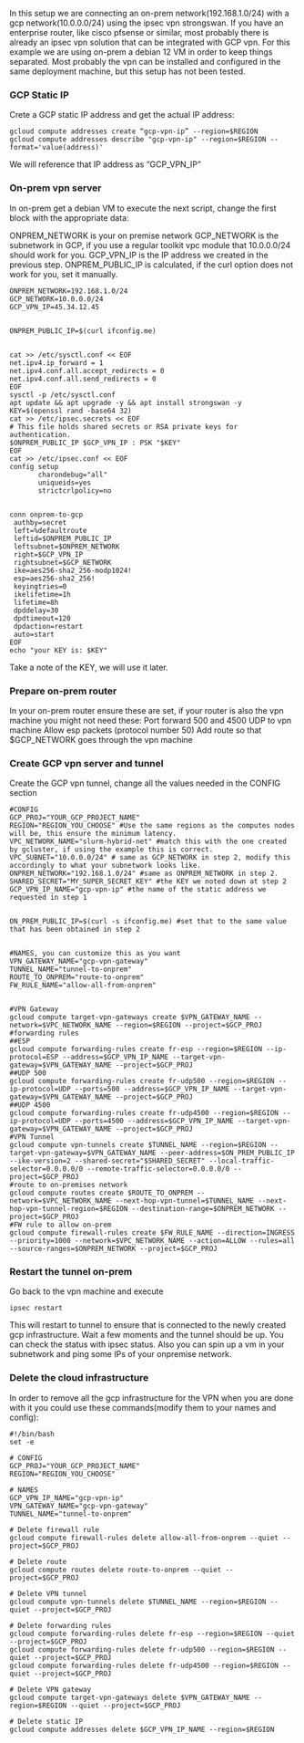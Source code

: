 In this setup we are connecting an on-prem network(192.168.1.0/24) with a gcp network(10.0.0.0/24) using the ipsec vpn strongswan.
If you have an enterprise router, like cisco pfsense or similar, most probably there is already an ipsec vpn solution that can be integrated with GCP vpn.
For this example we are using on-prem a debian 12 VM in order to keep things separated. Most probably the vpn can be installed and configured in the same deployment machine, but this setup has not been tested.
### GCP Static IP
Crete a GCP static IP address and get the actual IP address:

```shell
gcloud compute addresses create “gcp-vpn-ip” --region=$REGION
gcloud compute addresses describe "gcp-vpn-ip" --region=$REGION --format='value(address)' 
```

We will reference that IP address as “GCP_VPN_IP”

### On-prem vpn server

In on-prem get a debian VM to execute the next script, change the first block with the appropriate data:

ONPREM_NETWORK is your on premise network
GCP_NETWORK is the subnetwork in GCP, if you use a regular toolkit vpc module that 10.0.0.0/24 should work for you.
GCP_VPN_IP is the IP address we created in the previous step.
ONPREM_PUBLIC_IP is calculated, if the curl option does not work for you, set it manually.

```shell
ONPREM_NETWORK=192.168.1.0/24
GCP_NETWORK=10.0.0.0/24
GCP_VPN_IP=45.34.12.45


ONPREM_PUBLIC_IP=$(curl ifconfig.me)


cat >> /etc/sysctl.conf << EOF
net.ipv4.ip_forward = 1
net.ipv4.conf.all.accept_redirects = 0
net.ipv4.conf.all.send_redirects = 0
EOF
sysctl -p /etc/sysctl.conf
apt update && apt upgrade -y && apt install strongswan -y
KEY=$(openssl rand -base64 32)
cat >> /etc/ipsec.secrets << EOF
# This file holds shared secrets or RSA private keys for authentication.
$ONPREM_PUBLIC_IP $GCP_VPN_IP : PSK "$KEY"
EOF
cat >> /etc/ipsec.conf << EOF
config setup
       charondebug="all"
       uniqueids=yes
       strictcrlpolicy=no


conn onprem-to-gcp
 authby=secret
 left=%defaultroute
 leftid=$ONPREM_PUBLIC_IP
 leftsubnet=$ONPREM_NETWORK
 right=$GCP_VPN_IP
 rightsubnet=$GCP_NETWORK
 ike=aes256-sha2_256-modp1024!
 esp=aes256-sha2_256!
 keyingtries=0
 ikelifetime=1h
 lifetime=8h
 dpddelay=30
 dpdtimeout=120
 dpdaction=restart
 auto=start
EOF
echo "your KEY is: $KEY"
```

Take a note of the KEY, we will use it later.

### Prepare on-prem router

In your on-prem router ensure these are set, if your router is also the vpn machine you might not need these:
Port forward 500 and 4500 UDP to vpn machine
Allow esp packets (protocol number 50)
Add route so that $GCP_NETWORK goes through the vpn machine

### Create GCP vpn server and tunnel

Create the GCP vpn tunnel, change all the values needed in the CONFIG section

```shell
#CONFIG
GCP_PROJ="YOUR_GCP_PROJECT_NAME"
REGION="REGION_YOU_CHOOSE" #Use the same regions as the computes nodes will be, this ensure the minimum latency.
VPC_NETWORK_NAME="slurm-hybrid-net" #match this with the one created by gcluster, if using the example this is correct.
VPC_SUBNET="10.0.0.0/24" # same as GCP_NETWORK in step 2, modify this accordingly to what your subnetwork looks like.
ONPREM_NETWORK="192.168.1.0/24" #same as ONPREM_NETWORK in step 2.
SHARED_SECRET="MY_SUPER_SECRET_KEY" #the KEY we noted down at step 2
GCP_VPN_IP_NAME="gcp-vpn-ip" #the name of the static address we requested in step 1


ON_PREM_PUBLIC_IP=$(curl -s ifconfig.me) #set that to the same value that has been obtained in step 2


#NAMES, you can customize this as you want
VPN_GATEWAY_NAME="gcp-vpn-gateway"
TUNNEL_NAME="tunnel-to-onprem"
ROUTE_TO_ONPREM="route-to-onprem"
FW_RULE_NAME="allow-all-from-onprem"


#VPN Gateway
gcloud compute target-vpn-gateways create $VPN_GATEWAY_NAME --network=$VPC_NETWORK_NAME --region=$REGION --project=$GCP_PROJ
#forwarding rules
##ESP
gcloud compute forwarding-rules create fr-esp --region=$REGION --ip-protocol=ESP --address=$GCP_VPN_IP_NAME --target-vpn-gateway=$VPN_GATEWAY_NAME --project=$GCP_PROJ
##UDP 500
gcloud compute forwarding-rules create fr-udp500 --region=$REGION --ip-protocol=UDP --ports=500 --address=$GCP_VPN_IP_NAME --target-vpn-gateway=$VPN_GATEWAY_NAME --project=$GCP_PROJ
##UDP 4500
gcloud compute forwarding-rules create fr-udp4500 --region=$REGION --ip-protocol=UDP --ports=4500 --address=$GCP_VPN_IP_NAME --target-vpn-gateway=$VPN_GATEWAY_NAME --project=$GCP_PROJ
#VPN Tunnel
gcloud compute vpn-tunnels create $TUNNEL_NAME --region=$REGION --target-vpn-gateway=$VPN_GATEWAY_NAME --peer-address=$ON_PREM_PUBLIC_IP --ike-version=2 --shared-secret="$SHARED_SECRET" --local-traffic-selector=0.0.0.0/0 --remote-traffic-selector=0.0.0.0/0 --project=$GCP_PROJ
#route to on-premises network
gcloud compute routes create $ROUTE_TO_ONPREM --network=$VPC_NETWORK_NAME --next-hop-vpn-tunnel=$TUNNEL_NAME --next-hop-vpn-tunnel-region=$REGION --destination-range=$ONPREM_NETWORK --project=$GCP_PROJ
#FW rule to allow on-prem
gcloud compute firewall-rules create $FW_RULE_NAME --direction=INGRESS --priority=1000 --network=$VPC_NETWORK_NAME --action=ALLOW --rules=all --source-ranges=$ONPREM_NETWORK --project=$GCP_PROJ
```

### Restart the tunnel on-prem

Go back to the vpn machine and execute

```shell
ipsec restart
```

This will restart to tunnel to ensure that is connected to the newly created gcp infrastructure.
Wait a few moments and the tunnel should be up. You can check the status with ipsec status. Also you can spin up a vm in your subnetwork and ping some IPs of your onpremise network.

### Delete the cloud infrastructure

In order to remove all the gcp infrastructure for the VPN when you are done with it you could use these commands(modify them to your names and config):

```shell
#!/bin/bash
set -e

# CONFIG
GCP_PROJ="YOUR_GCP_PROJECT_NAME"
REGION="REGION_YOU_CHOOSE"

# NAMES
GCP_VPN_IP_NAME="gcp-vpn-ip"
VPN_GATEWAY_NAME="gcp-vpn-gateway"
TUNNEL_NAME="tunnel-to-onprem"

# Delete firewall rule
gcloud compute firewall-rules delete allow-all-from-onprem --quiet --project=$GCP_PROJ

# Delete route
gcloud compute routes delete route-to-onprem --quiet --project=$GCP_PROJ

# Delete VPN tunnel
gcloud compute vpn-tunnels delete $TUNNEL_NAME --region=$REGION --quiet --project=$GCP_PROJ

# Delete forwarding rules
gcloud compute forwarding-rules delete fr-esp --region=$REGION --quiet --project=$GCP_PROJ
gcloud compute forwarding-rules delete fr-udp500 --region=$REGION --quiet --project=$GCP_PROJ
gcloud compute forwarding-rules delete fr-udp4500 --region=$REGION --quiet --project=$GCP_PROJ

# Delete VPN gateway
gcloud compute target-vpn-gateways delete $VPN_GATEWAY_NAME --region=$REGION --quiet --project=$GCP_PROJ

# Delete static IP
gcloud compute addresses delete $GCP_VPN_IP_NAME --region=$REGION
```
